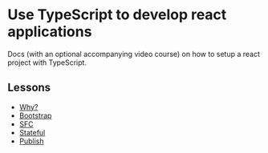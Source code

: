 # Use TypeScript to develop react applications

Docs (with an optional accompanying video course) on how to setup a react project with TypeScript.


## Lessons 

* [Why?]()
* [Bootstrap]()
* [SFC]()
* [Stateful]()
* [Publish]()